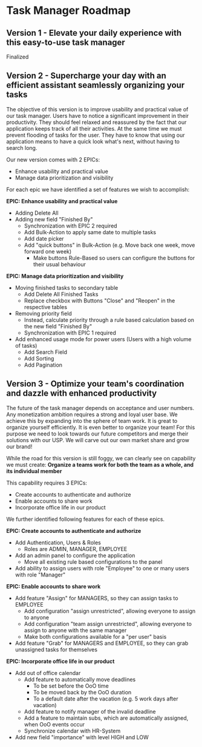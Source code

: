 # Task Manager Roadmap

## Version 1 - Elevate your daily experience with this easy-to-use task manager

Finalized

## Version 2 - Supercharge your day with an efficient assistant seamlessly organizing your tasks

The objective of this version is to improve usability and practical value of our task manager. Users have to notice a
significant improvement in their productivity. They should feel relaxed and reassured by the fact that our application
keeps track of all their activities. At the same time we must prevent flooding of tasks for the user. They have to know
that using our application means to have a quick look what's next, without having to search long.

Our new version comes with 2 EPICs:
- Enhance usability and practical value
- Manage data prioritization and visibility

For each epic we have identified a set of features we wish to accomplish:

**EPIC: Enhance usability and practical value**
- Adding Delete All
- Adding new field "Finished By"
  - Synchronization with EPIC 2 required
  - Add Bulk-Action to apply same date to multiple tasks
  - Add date picker
  - Add "quick buttons" in Bulk-Action (e.g. Move back one week, move forward one week)
    - Make buttons Rule-Based so users can configure the buttons for their usual behaviour

**EPIC: Manage data prioritization and visibility**
- Moving finished tasks to secondary table
    - Add Delete All Finished Tasks
    - Replace checkbox with Buttons "Close" and "Reopen" in the respective tables
- Removing priority field
  - Instead, calculate priority through a rule based calculation based on the new field "Finished By"
  - Synchronization with EPIC 1 required
- Add enhanced usage mode for power users (Users with a high volume of tasks)
  - Add Search Field
  - Add Sorting
  - Add Pagination

## Version 3 - Optimize your team's coordination and dazzle with enhanced productivity

The future of the task manager depends on acceptance and user numbers. Any monetization ambition requires a strong and
loyal user base. We achieve this by expanding into the sphere of team work. It is great to organize yourself efficiently.
It is even better to organize your team! For this purpose we need to look towards our future competitors and merge their
solutions with our USP. We will carve out our own market share and grow our brand!

While the road for this version is still foggy, we can clearly see on capability we must create: **Organize a teams work
for both the team as a whole, and its individual member**

This capability requires 3 EPICs:
- Create accounts to authenticate and authorize
- Enable accounts to share work
- Incorporate office life in our product

We further identified following features for each of these epics.

**EPIC: Create accounts to authenticate and authorize**
- Add Authentication, Users & Roles
  - Roles are ADMIN, MANAGER, EMPLOYEE
- Add an admin panel to configure the application
  - Move all existing rule based configurations to the panel
- Add ability to assign users with role "Employee" to one or many users with role "Manager"

**EPIC: Enable accounts to share work**
- Add feature "Assign" for MANAGERS, so they can assign tasks to EMPLOYEE
  - Add configuration "assign unrestricted", allowing everyone to assign to anyone
  - Add configuration "team assign unrestricted", allowing everyone to assign to anyone with the same manager
  - Make both configurations available for a "per user" basis
- Add feature "Grab" for MANAGERS and EMPLOYEE, so they can grab unassigned tasks for themselves

**EPIC: Incorporate office life in our product**
- Add out of office calendar
  - Add feature to automatically move deadlines
    - To be set before the OoO time
    - To be moved back by the OoO duration
    - To a default date after the vacation (e.g. 5 work days after vacation)
  - Add feature to notify manager of the invalid deadline
  - Add a feature to maintain subs, which are automatically assigned, when OoO events occur
  - Synchronize calendar with HR-System
- Add new field "importance" with level HIGH and LOW